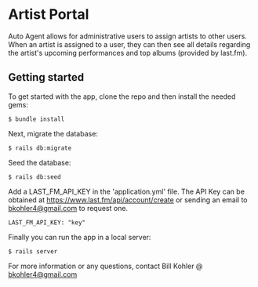 # Artist Portal

Auto Agent allows for administrative users to assign artists to other users.
When an artist is assigned to a user, they can then see all details regarding
the artist's upcoming performances and top albums (provided by last.fm).

## Getting started

To get started with the app, clone the repo and then install the needed gems:

```
$ bundle install
```

Next, migrate the database:

```
$ rails db:migrate
```

Seed the database:

```
$ rails db:seed
```

Add a LAST_FM_API_KEY in the 'application.yml' file. The API Key can be obtained
at https://www.last.fm/api/account/create or sending an email to
bkohler4@gmail.com to request one.

```
LAST_FM_API_KEY: "key"
```

Finally you can run the app in a local server:

```
$ rails server
```

For more information or any questions, contact Bill Kohler @ bkohler4@gmail.com
